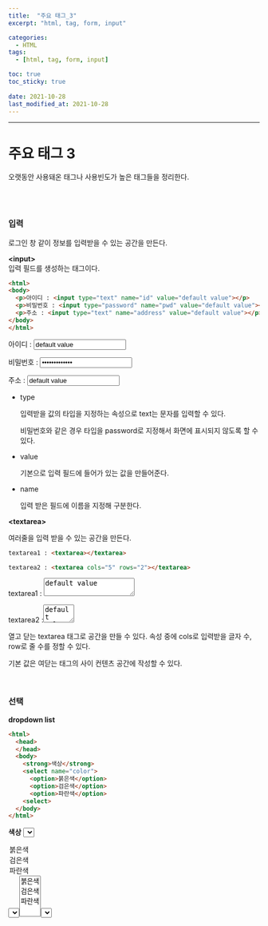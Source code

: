 ```yaml
---
title:  "주요 태그_3"
excerpt: "html, tag, form, input"

categories:
  - HTML
tags:
  - [html, tag, form, input]

toc: true
toc_sticky: true
 
date: 2021-10-28 
last_modified_at: 2021-10-28
---  
```


***

<h1>주요 태그 3</h1>
오랫동안 사용돼온 태그나 사용빈도가 높은 태그들을 정리한다.

<br><br>

### 입력 

로그인 창 같이 정보를 입력받을 수 있는 공간을 만든다. 

**\<input>**  
입력 필드를 생성하는 태그이다. 

```html
<html>
<body>
  <p>아이디 : <input type="text" name="id" value="default value"></p>
  <p>비밀번호 : <input type="password" name="pwd" value="default value"></p>
  <p>주소 : <input type="text" name="address" value="default value"></p>
</body>
</html>
```
<p>아이디 : <input type="text" name="id" value="default value"></p>
<p>비밀번호 : <input type="password" name="pwd" value="default value"></p>
<p>주소 : <input type="text" name="address" value="default value"></p>  

* type  

  입력받을 값의 타입을 지정하는 속성으로 text는 문자를 입력할 수 있다.  

  비밀번호와 같은 경우 타입을 password로 지정해서 화면에 표시되지 않도록 할 수 있다.  

* value  

  기본으로 입력 필드에 들어가 있는 값을 만들어준다.  

* name  

  입력 받은 필드에 이름을 지정해 구분한다.  

**\<textarea>**  

여러줄을 입력 받을 수 있는 공간을 만든다.  

```html
textarea1 : <textarea></textarea>

textarea2 : <textarea cols="5" rows="2"></textarea>
```
textarea1 : <textarea>default value</textarea>

textarea2 :<textarea cols="5" rows="2">default value</textarea>

열고 닫는 textarea 태그로 공간을 만들 수 있다. 속성 중에 cols로 입력받을 글자 수, row로 줄 수를 정할 수 있다.  

기본 값은 여닫는 태그의 사이 컨텐츠 공간에 작성할 수 있다.  

<br>

### 선택  

**dropdown list**

```html
<html>
  <head>
  </head>
  <body>
    <strong>색상</strong>
    <select name="color">
      <option>붉은색</option>
      <option>검은색</option>
      <option>파란색</option>
    <select>
  </body>
</html>
```
<strong>색상</strong>
<select name="color">
  <option value="red">붉은색</option>
  <option value="black">검은색</option>
  <option value="blue">파란색</option>
<select>

콤보박스 또는 드롭다운박스라고 부르는 선택 창이 만들어 진다.  

* \<option> ~ \</option>  

  컨텐츠 내용으로 선택지를 만든다. 

  value 속성으로 대상의 값을 따로 정할 수 있다. 실제로 페이지 상에서 보이는 값과 컴퓨터가 읽는 값을 다르게 관리할 수 있다.  




* \<select> ~ \</select>

  option을 묶어서 드롭다운리스트로 만든다.  

  name 속성으로 선택한 값이 무엇인지를 식별할 수 있다.  

**다중 선택1**

```html
<html>
  <head>
  </head>
  <body>
    <strong>색상</strong>
    <select name="color" multiple>
      <option>붉은색</option>
      <option>검은색</option>
      <option>파란색</option>
    <select>
  </body>
</html>
```

<strong>색상2</strong>
<select name="color2" multiple>
  <option>붉은색</option>
  <option>검은색</option>
  <option>파란색</option>
<select>

이 리스트는 ctrl키를 누르고 클릭하면 다중 선택이 가능하다. 하지만 적절한 방법으로 보이지 않는다.  

<br>

**다중 선택2**

일반적으로 다중 선택을 필요로 하는 경우 체크 박스를 사용하게 된다.    

```html
<html>
  <head>
  </head>
  <body>
    <input type="checkbox" name="color" value="red">붉은색
    <input type="checkbox" name="color" value="black">검은색
    <input type="checkbox" name="color" value="blue">파란색
  </body>
</html>
```

<input type="checkbox" name="color" value="red">붉은색<br>
<input type="checkbox" name="color" value="black">검은색<br>
<input type="checkbox" name="color" value="blue">파란색<br>

체크박스를 클릭하여 선택을 할 수 있다.  

